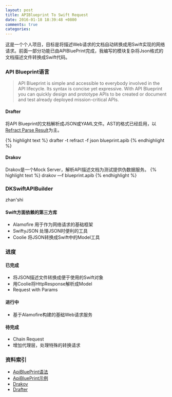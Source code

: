 ```yaml
---
layout: post
title: APIBlueprint To Swift Request
date: 2016-01-18 18:39:48 +0800
comments: true
categories:
---
```


这是一个个人项目，目标是将描述Web请求的文档自动转换成用Swift实现的网络请求。前面一部分功能已由APIBluePrint完成，我编写的模块复杂将Json格式的文档描述文件转换成Swift代码。

### API Blueprint语言
> API Blueprint is simple and accessible to everybody involved in the API lifecycle. Its syntax is concise yet expressive. With API Blueprint you can quickly design and prototype APIs to be created or document and test already deployed mission-critical APIs.

#### Drafter
将API Blueprint的文档解析成JSON或YAML文件。AST的格式已经启用，以[Refract Parse Result](https://github.com/refractproject/refract-spec/blob/master/namespaces/parse-result-namespace.md)为主。

{% highlight text %}
drafter -t refract -f json blueprint.apib
{% endhighlight %}

#### Drakov
Drakov是一个Mock Server，解析API描述文档为测试提供伪数据服务。
{% highlight text %}
drakov —f blueprint.apib
{% endhighlight %}


### DKSwiftAPIBuilder
zhan'shi

#### Swift方面依赖的第三方库
- Alamofire 用于作为网络请求的基础框架
- SwiftyJSON 处理JSON时便利的工具
- Coolie 将JSON转换成Swift中的Model工具

### 进度

#### 已完成
- 将JSON描述文件转换成便于使用的Swift对象
- 用Coolie将HttpResponse解析成Model
- Request with Params

#### 进行中
- 基于Alamofire构建的基础Web请求服务

#### 待完成
- Chain Request
- 增加代理层，处理特殊的转换请求


### 资料索引
- [ApiBluePrint语法](https://github.com/apiaryio/api-blueprint/blob/master/API%20Blueprint%20Specification.md)
- [ApiBluePrint示例](https://github.com/apiaryio/api-blueprint/tree/master/examples)
- [Drakov](https://www.npmjs.com/package/drakov)
- [Drafter](https://github.com/apiaryio/drafter)
